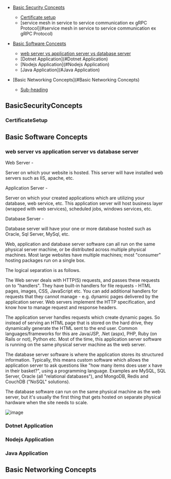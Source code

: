 - [Basic Security Concepts](#BasicSecurityConcepts)
  * [Certificate setup](#CertificateSetup)
  * [service mesh in service to service communication ex gRPC Protocol](#service mesh in service to service communication ex gRPC Protocol)
 
- [Basic Software Concepts](https://github.com/kay1810/DevOpsVault/blob/main/Basics/BasicConcepts.md#basic-software-concepts)
  * [web server vs application server vs database server](https://github.com/kay1810/DevOpsVault/blob/main/Basics/BasicConcepts.md#web-server-vs-application-server-vs-database-server)
  * [Dotnet Application](#Dotnet Application)
  * [Nodejs Application](#Nodejs Application)
  * [Java Application](#Java Application)

- [Basic Networking Concepts](#Basic Networking Concepts)
  * [Sub-heading](#sub-heading-2)
  


## BasicSecurityConcepts


### CertificateSetup



## Basic Software Concepts


### web server vs application server vs database server

Web Server -

Server on which your website is hosted. This server will have installed web servers such as IIS, apache, etc.

Application Server -

Server on which your created applications which are utilizing your database, web service, etc. This application server will host business layer (wrapped with web services), scheduled jobs, windows services, etc.

Database Server -

Database server will have your one or more database hosted such as Oracle, Sql Server, MySql, etc.

Web, application and database server software can all run on the same physical server machine, or be distributed across multiple physical machines. Most large websites have multiple machines; most "consumer" hosting packages run on a single box.

The logical separation is as follows.

The Web server deals with HTTP(S) requests, and passes these requests on to "handlers". They have built-in handlers for file requests - HTML pages, images, CSS, JavaScript etc. You can add additional handlers for requests that they cannot manage - e.g. dynamic pages delivered by the application server. Web servers implement the HTTP specification, and know how to manage request and response headers.

The application server handles requests which create dynamic pages. So instead of serving an HTML page that is stored on the hard drive, they dynamically generate the HTML sent to the end user. Common languages/frameworks for this are Java/JSP, .Net (aspx), PHP, Ruby (on Rails or not), Python etc. Most of the time, this application server software is running on the same physical server machine as the web server.

The database server software is where the application stores its structured information. Typically, this means custom software which allows the application server to ask questions like "how many items does user x have in their basket?", using a programming language. Examples are MySQL, SQL Server, Oracle (all "relational databases"), and MongoDB, Redis and CouchDB ("NoSQL" solutions).

The database software can run on the same physical machine as the web server, but it's usually the first thing that gets hosted on separate physical hardware when the site needs to scale.

![image](https://user-images.githubusercontent.com/29191813/227700803-5e4fae38-16d8-4a05-9a0f-d57ce0d38890.png)

### Dotnet Application


### Nodejs Application


### Java Application

## Basic Networking Concepts

